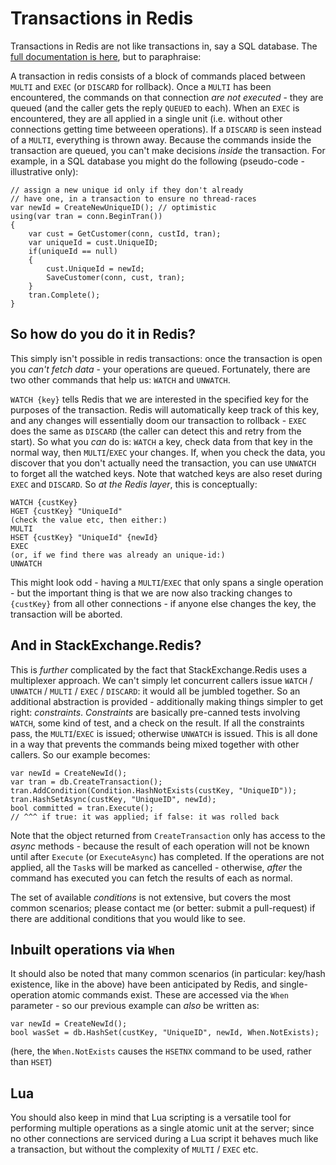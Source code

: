 ﻿Transactions in Redis
=====================

Transactions in Redis are not like transactions in, say a SQL database. The [full documentation is here](http://redis.io/topics/transactions),
but to paraphraise:

A transaction in redis consists of a block of commands placed between `MULTI` and `EXEC` (or `DISCARD` for rollback). Once a `MULTI`
has been encountered, the commands on that connection *are not executed* - they are queued (and the caller gets the reply `QUEUED`
to each). When an `EXEC` is encountered, they are
all applied in a single unit (i.e. without other connections getting time betweeen operations). If a `DISCARD` is seen instead of 
a `MULTI`, everything is thrown away. Because the commands inside the transaction are queued, you can't make decisions *inside*
the transaction. For example, in a SQL database you might do the following (pseudo-code - illustrative only):

    // assign a new unique id only if they don't already
	// have one, in a transaction to ensure no thread-races
	var newId = CreateNewUniqueID(); // optimistic
    using(var tran = conn.BeginTran())
	{
	    var cust = GetCustomer(conn, custId, tran);
		var uniqueId = cust.UniqueID;
		if(uniqueId == null)
		{
			cust.UniqueId = newId;
			SaveCustomer(conn, cust, tran);
		}
	    tran.Complete();
	}

So how do you do it in Redis?
---

This simply isn't possible in redis transactions: once the transaction is open you *can't fetch data* - your
operations are queued. Fortunately, there are two other commands that help us: `WATCH` and `UNWATCH`.

`WATCH {key}` tells Redis that we are interested in the specified key for the purposes of the transaction.
Redis will automatically keep track of this key, and any changes will essentially doom our transaction to
rollback - `EXEC` does the same as `DISCARD` (the caller can detect this and retry from the start). So what
you *can* do is: `WATCH` a key, check data from that key in the normal way, then `MULTI`/`EXEC` your changes.
If, when you check the data, you discover that you don't actually need the transaction, you can use `UNWATCH` to
forget all the watched keys. Note that watched keys are also reset during `EXEC` and `DISCARD`. So *at the Redis layer*, this is conceptually:

    WATCH {custKey}
	HGET {custKey} "UniqueId"
	(check the value etc, then either:)
	MULTI
	HSET {custKey} "UniqueId" {newId}
	EXEC
	(or, if we find there was already an unique-id:)
	UNWATCH

This might look odd - having a `MULTI`/`EXEC` that only spans a single operation - but the important thing
is that we are now also tracking changes to `{custKey}` from all other connections - if anyone else
changes the key, the transaction will be aborted.

And in StackExchange.Redis?
---

This is *further* complicated by the fact that StackExchange.Redis uses a multiplexer approach. We can't simply
let concurrent callers issue `WATCH` / `UNWATCH` / `MULTI` / `EXEC` / `DISCARD`: it would all be jumbled together. So
an additional abstraction is provided - additionally making things simpler to get right: *constraints*. *Constraints* are
basically pre-canned tests involving `WATCH`, some kind of test, and a check on the result. If all the constraints
pass, the `MULTI`/`EXEC` is issued; otherwise `UNWATCH` is issued. This is all done in a way that prevents the commands being
mixed together with other callers. So our example becomes:

    var newId = CreateNewId();
    var tran = db.CreateTransaction();
    tran.AddCondition(Condition.HashNotExists(custKey, "UniqueID"));
    tran.HashSetAsync(custKey, "UniqueID", newId);
    bool committed = tran.Execute();
    // ^^^ if true: it was applied; if false: it was rolled back

Note that the object returned from `CreateTransaction` only has access to the *async* methods - because the result of
each operation will not be known until after `Execute` (or `ExecuteAsync`) has completed. If the operations are not applied, all the `Task`s
will be marked as cancelled - otherwise, *after* the command has executed you can fetch the results of each as normal.

The set of available *conditions* is not extensive, but covers the most common scenarios; please contact me (or better: submit a pull-request) if
there are additional conditions that you would like to see.

Inbuilt operations via `When`
---

It should also be noted that many common scenarios (in particular: key/hash existence, like in the above) have been anticipated by Redis, and single-operation
atomic commands exist. These are accessed via the `When` parameter - so our previous example can *also* be written as:

    var newId = CreateNewId();
    bool wasSet = db.HashSet(custKey, "UniqueID", newId, When.NotExists);

(here, the `When.NotExists` causes the `HSETNX` command to be used, rather than `HSET`)

Lua
---

You should also keep in mind that Lua scripting is a versatile tool for performing multiple operations as a single atomic unit at the server; since no other connections
are serviced during a Lua script it behaves much like a transaction, but without the complexity of `MULTI` / `EXEC` etc. 
